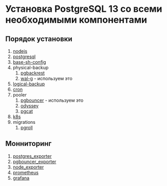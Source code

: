 # Установка PostgreSQL 13 со всеми необходимыми компонентами

## Порядок установки

1. [nodejs](01-nodejs/install.md)
2. [postgresql](02-postgresql/install.md)
3. [base-sh-config](03-base-sh-config/install.md)
4. physical-backup
    1. [pgbackrest](04-physical-backup/pgbackrest/install.md)
    2. [wal-g](04-physical-backup/wal-g/install.md) - используем это
5. [logical-backup](05-logical-backup/install.md)
6. [cron](06-cron/install.md)
7. pooler
    1. [pgbouncer](07-pooler/pgbouncer/install.md) - используем это
    2. [odyssey](07-pooler/odyssey/install.md)
    3. [pgcat](07-pooler/pgcat/install.md)
8. [k8s](08-k8s/install.md)
9. migrations
   1.  [pgroll](09-migrations/pgroll/install.md)

## Монниторинг

1. [postgres_exporter](../monitoring/postgres_exporter/install.md)
2. [pgbouncer_exporter](../monitoring/pgbouncer_exporter)
3. [node_exporter](../monitoring/node_exporter/install.md)
4. [prometheus](../monitoring/prometheus/install.md)
5. [grafana](../monitoring/grafana/install.md)
